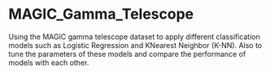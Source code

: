 # MAGIC_Gamma_Telescope
Using the MAGIC gamma telescope dataset to apply different classification models such as Logistic Regression and KNearest Neighbor (K-NN). Also to tune the parameters of these models and compare the performance of models with each other.

